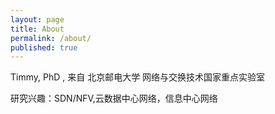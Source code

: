 ```yaml
---
layout: page
title: About
permalink: /about/
published: true
---
```

Timmy, PhD , 来自 北京邮电大学 网络与交换技术国家重点实验室

研究兴趣：SDN/NFV,云数据中心网络，信息中心网络
